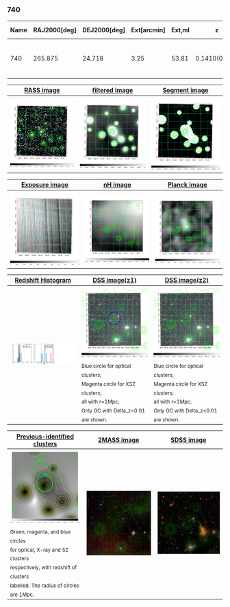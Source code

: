 <div STYLE="page-break-after: always;"></div>

### 740

|Name|RAJ2000[deg]|DEJ2000[deg] |Ext[arcmin]| Ext,ml | z | z_src| C|GC(XSZ,Delta_z<0.01)| GC(OPT,Delta_z<0.01)|GC| R_sig[arcmin] | R500[arcmin] | R500[Mpc]| CRsig[c/s] | CR500[c/s] |L500[1E44 erg/s]|F500[1E-12 erg/s/cm^2]| M500[1E14 Msun]|Tx[keV]|Cnt_sig|Beta|Rc[arcmin]|Comment|Alias|
|---|---|---|---|---|---|------|---|--------|---------|----------|---|---|---|---|---|---|---|---|---|---|---|---|---|---|
|740| 265.875| 24.718| 3.25| 53.81| 0.1410(0.000)| z_xsz| B| PSZ2, Tar| C, N, W| A, C, N, PSZ2, Tar, W| 47.035| 8.244| 1.228| 0.504(0.067)| 0.443(0.059)| 4.352(0.658)| 8.185(1.237)| 6.04(0.44)| 6.79(0.31)| 364.8| 0.501(-0.001+0.003)| 4.299(-0.262+0.276)| -| k401|

|[RASS image](../image/740/740_img.pdf)|[filtered image](../image/740/740_fil.pdf)|[Segment image](../image/740/740_seg.pdf)|
|-------------------|--------------------|-------------------|
| <img src="../image/740/740_img.png" width="300">  | <img src="../image/740/740_fil.png" width="300">   | <img src="../image/740/740_seg.png" width="300">  |

|[Exposure image](../image/740/740_mex.pdf)| [nH image](../image/740/740_nh.pdf)| [Planck image](../image/740/740_p.pdf)|
|-------------------|--------------------|-------------------|
|<img src="../image/740/740_mex.png" width="300">   | <img src="../image/740/740_nh.png" width="300">    | <img src="../image/740/740_p.png" width="300"> |

|[Redshift Histogram](../image/740/740_zg.pdf) | [DSS image(z1)](../image/740/740_dss_z1.pdf)      |  [DSS image(z2)](../image/740/740_dss_z2.pdf)    |
|-------------------|--------------------|-------------------|
|<img src="../image/740/740_zg.png" width="300"> |<img src="../image/740/740_dss_z1.png" width="300"> <sub><br>Blue circle for optical clusters; <br>Magenta circle for XSZ clusters; <br>all with r=1Mpc; <br>Only GC with Delta_z<0.01 are shown. </sub>| <img src="../image/740/740_dss_z2.png" width="300"><sub><br>Blue circle for optical clusters; <br>Magenta circle for XSZ clusters; <br>all with r=1Mpc; <br>Only GC with Delta_z<0.01 are shown. </sub> |

|[Previous-identified clusters](../image/740/740_gc.pdf) | [2MASS image](../image/740/740_2mass.pdf)      |[SDSS image](../image/740/740_sdss.pdf)   |
|-------------------|-------------------|-------------------|
|<img src=../image/740/740_gc.png width="300"> <br><sub>Green, magenta, and blue circles <br>for optical, X-ray and SZ clusters <br>respectively, with redshift of clusters <br>labelled. The radius of circles <br>are 1Mpc.</sub>|<img src="../image/740/740_2mass.png" width="300">  | <img src="../image/740/740_sdss.png" width="300">  |




